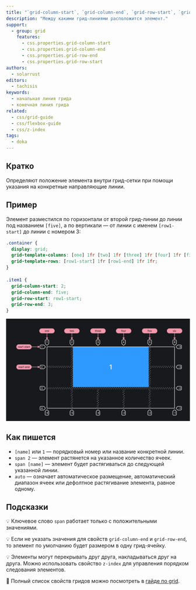 ```yaml
---
title: "`grid-column-start`, `grid-column-end`, `grid-row-start`, `grid-row-end`"
description: "Между какими грид-линиями расположится элемент."
support:
  - group: grid
    features:
      - css.properties.grid-column-start
      - css.properties.grid-column-end
      - css.properties.grid-row-end
      - css.properties.grid-row-start
authors:
  - solarrust
editors:
  - tachisis
keywords:
  - начальная линия грида
  - конечная линия грида
related:
  - css/grid-guide
  - css/flexbox-guide
  - css/z-index
tags:
  - doka
---
```


## Кратко

Определяют положение элемента внутри грид-сетки при помощи указания на конкретные направляющие линии.

## Пример

Элемент разместился по горизонтали от второй грид-линии до линии под названием `[five]`, а по вертикали — от линии с именем `[row1-start]` до линии с номером 3:

```css
.container {
  display: grid;
  grid-template-columns: [one] 1fr [two] 1fr [three] 1fr [four] 1fr [five] 1fr [six];
  grid-template-rows: [row1-start] 1fr [row1-end] 1fr 1fr;
}

.item1 {
  grid-column-start: 2;
  grid-column-end: five;
  grid-row-start: row1-start;
  grid-row-end: 3;
}
```

![Пример реализации свойств grid-column-start, grid-column-end, grid-row-start, grid-row-end с первым вариантом значений.](images/1.png)

## Как пишется

- `[name]` или `1` — порядковый номер или название конкретной линии.
- `span 2` — элемент растянется на указанное количество ячеек.
- `span [name]` — элемент будет растягиваться до следующей указанной линии.
- `auto` — означает автоматическое размещение, автоматический диапазон ячеек или дефолтное растягивание элемента, равное одному.

## Подсказки

💡 Ключевое слово `span` работает только с положительными значениями.

💡 Если не указать значения для свойств `grid-column-end` и `grid-row-end`, то элемент по умолчанию будет размером в одну грид-ячейку.

💡 Элементы могут перекрывать друг друга, накладываться друг на друга. Можно использовать свойство `z-index` для управления порядком следования элементов.

<aside>

📝 Полный список свойств гридов можно посмотреть в [гайде по grid](/css/grid-guide/).

</aside>
